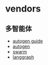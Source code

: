 <!--
 * @Author: jackning 270580156@qq.com
 * @Date: 2024-10-14 10:47:08
 * @LastEditors: jackning 270580156@qq.com
 * @LastEditTime: 2024-10-14 10:55:55
 * @Description: bytedesk.com https://github.com/Bytedesk/bytedesk
 *   Please be aware of the BSL license restrictions before installing Bytedesk IM – 
 *  selling, reselling, or hosting Bytedesk IM as a service is a breach of the terms and automatically terminates your rights under the license. 
 *  仅支持企业内部员工自用，严禁私自用于销售、二次销售或者部署SaaS方式销售 
 *  Business Source License 1.1: https://github.com/Bytedesk/bytedesk/blob/main/LICENSE 
 *  contact: 270580156@qq.com 
 *  技术/商务联系：270580156@qq.com
 * Copyright (c) 2024 by bytedesk.com, All Rights Reserved. 
-->
# vendors

## 多智能体

- [autogen guide](https://microsoft.github.io/autogen/dev/index.html)
- [autogen](https://github.com/microsoft/autogen)
- [swarm](https://github.com/openai/swarm)
- [langgraph](https://github.com/langchain-ai/langgraph-studio)
